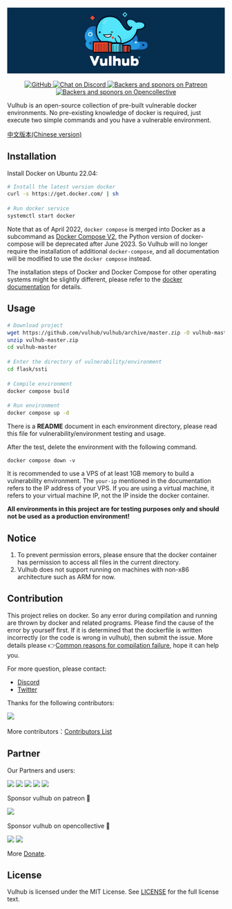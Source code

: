 <!-- markdownlint-disable first-line-heading -->
<p align="center">
  <img src=".github/assets/banner.png" alt="Vulhub" height="auto" />
  <p align="center">
    <a href="https://github.com/vulhub/vulhub/blob/master/LICENSE">
      <img src="https://img.shields.io/github/license/vulhub/vulhub.svg" alt="GitHub">
    </a>
    <a href="https://discord.gg/bQCpZEK">
      <img src="https://img.shields.io/discord/485505185167179778.svg" alt="Chat on Discord">
    </a>
    <a href="https://www.patreon.com/phith0n">
      <img src="https://img.shields.io/badge/sponsor-patreon-73d6a1.svg" alt="Backers and sponors on Patreon">
    </a>
    <a href="https://opencollective.com/vulhub#backer">
      <img src="https://img.shields.io/badge/backer-opencollective-f89a76.svg" alt="Backers and sponors on Opencollective">
    </a>
  </p>
</p>

Vulhub is an open-source collection of pre-built vulnerable docker environments. No pre-existing knowledge of docker is required, just execute two simple commands and you have a vulnerable environment.

[中文版本(Chinese version)](README.zh-cn.md)

## Installation

Install Docker on Ubuntu 22.04:

```bash
# Install the latest version docker
curl -s https://get.docker.com/ | sh

# Run docker service
systemctl start docker
```

Note that as of April 2022, `docker compose` is merged into Docker as a subcommand as [Docker Compose V2](https://www.docker.com/blog/announcing-compose-v2-general-availability/), the Python version of docker-compose will be deprecated after June 2023. So Vulhub will no longer require the installation of additional `docker-compose`, and all documentation will be modified to use the `docker compose` instead.

The installation steps of Docker and Docker Compose for other operating systems might be slightly different, please refer to the [docker documentation](https://docs.docker.com/) for details.

## Usage

```bash
# Download project
wget https://github.com/vulhub/vulhub/archive/master.zip -O vulhub-master.zip
unzip vulhub-master.zip
cd vulhub-master

# Enter the directory of vulnerability/environment
cd flask/ssti

# Compile environment
docker compose build

# Run environment
docker compose up -d
```

There is a **README** document in each environment directory, please read this file for vulnerability/environment testing and usage.

After the test, delete the environment with the following command.

```
docker compose down -v
```

It is recommended to use a VPS of at least 1GB memory to build a vulnerability environment. The `your-ip` mentioned in the documentation refers to the IP address of your VPS. If you are using a virtual machine, it refers to your virtual machine IP, not the IP inside the docker container.

**All environments in this project are for testing purposes only and should not be used as a production environment!**

## Notice

1. To prevent permission errors, please ensure that the docker container has permission to access all files in the current directory.
2. Vulhub does not support running on machines with non-x86 architecture such as ARM for now.

## Contribution

This project relies on docker. So any error during compilation and running are thrown by docker and related programs. Please find the cause of the error by yourself first. If it is determined that the dockerfile is written incorrectly (or the code is wrong in vulhub), then submit the issue. More details please 👉[Common reasons for compilation failure](https://github.com/phith0n/vulhub/wiki/%E7%BC%96%E8%AF%91%E5%A4%B1%E8%B4%A5%E7%9A%84%E5%8E%9F%E5%9B%A0), hope it can help you.

For more question, please contact:

- [Discord](https://discord.gg/bQCpZEK)
- [Twitter](https://twitter.com/vulhub)

Thanks for the following contributors:

[![](https://opencollective.com/vulhub/contributors.svg?width=890&button=false)](https://github.com/vulhub/vulhub/graphs/contributors)

More contributors：[Contributors List](contributors.md)

## Partner

Our Partners and users:

<p>
  <a href="https://www.wangan.com/vulhub" target="_blank"><img src="https://vulhub.org/img/sponsor/wangan.png" width="200"></a>
  <a href="https://www.cvebase.com" target="_blank"><img src="https://vulhub.org/img/sponsor/cvebase.png" width="200"></a>
  <a href="https://www.huoxian.cn" target="_blank"><img src="https://vulhub.org/img/sponsor/huoxian.png" width="200"></a>
  <a href="https://www.chaitin.cn" target="_blank"><img src="https://vulhub.org/img/sponsor/chaitin.png" width="200"></a>
  <a href="https://xz.aliyun.com/" target="_blank"><img src="https://vulhub.org/img/sponsor/aliyun.svg" width="200"></a>
</p>

Sponsor vulhub on patreon 🙏

<a href="https://www.patreon.com/bePatron?u=12677520"><img src="https://vulhub.org/img/sponsor/patreon.png" width="150"></a>

Sponsor vulhub on opencollective 🙏

<p>
  <a href="https://opencollective.com/vulhub#backer"><img src="https://opencollective.com/vulhub/backers.svg?width=138"></a>
  <a href="https://opencollective.com/vulhub#sponsor"><img src="https://opencollective.com/vulhub/sponsors.svg?width=138"></a>
</p>

More [Donate](http://vulhub.org/#/docs/donate/).

## License

Vulhub is licensed under the MIT License. See [LICENSE](LICENSE) for the full license text.
